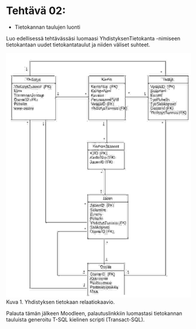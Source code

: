 # Tehtävä 02:

- Tietokannan taulujen luonti

Luo edellisessä tehtävässäsi luomaasi YhdistyksenTietokanta -nimiseen tietokantaan uudet tietokantataulut ja niiden väliset suhteet. 

![](YhdistyksenTietokantaKaavio.jpg)
Kuva 1. Yhdistyksen tietokaan relaatiokaavio.

Palauta tämän jälkeen Moodleen, palautuslinkkiin luomastasi tietokannan tauluista generoitu T-SQL kielinen scripti (Transact-SQL).
